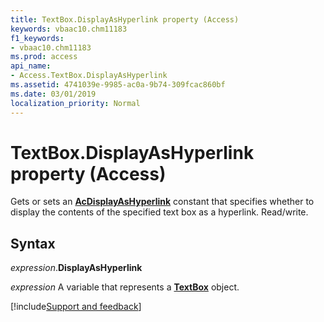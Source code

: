 ```yaml
---
title: TextBox.DisplayAsHyperlink property (Access)
keywords: vbaac10.chm11183
f1_keywords:
- vbaac10.chm11183
ms.prod: access
api_name:
- Access.TextBox.DisplayAsHyperlink
ms.assetid: 4741039e-9985-ac0a-9b74-309fcac860bf
ms.date: 03/01/2019
localization_priority: Normal
---
```



# TextBox.DisplayAsHyperlink property (Access)

Gets or sets an **[AcDisplayAsHyperlink](Access.AcDisplayAsHyperlink.md)** constant that specifies whether to display the contents of the specified text box as a hyperlink. Read/write.


## Syntax

_expression_.**DisplayAsHyperlink**

_expression_ A variable that represents a **[TextBox](Access.TextBox.md)** object.




[!include[Support and feedback](~/includes/feedback-boilerplate.md)]